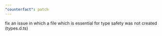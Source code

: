 ```yaml
---
"counterfact": patch
---
```


fix an issue in which a file which is essential for type safety was not created (types.d.ts)

